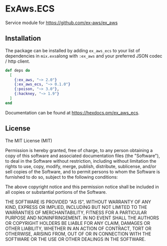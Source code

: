 # ExAws.ECS

Service module for https://github.com/ex-aws/ex_aws

## Installation

The package can be installed by adding `ex_aws_ecs` to your list of dependencies in `mix.exs`along with `:ex_aws` and your preferred JSON codec / http client.

```elixir
def deps do
  [
    {:ex_aws, "~> 2.0"}
    {:ex_aws_ecs, "~> 0.1.0"}
    {:poison, "~> 3.0"},
    {:hackney, "~> 1.9"}
  ]
end
```

Documentation can be found at https://hexdocs.pm/ex_aws_ecs.

## License

The MIT License (MIT)

Permission is hereby granted, free of charge, to any person obtaining a copy of this software and associated documentation files (the "Software"), to deal in the Software without restriction, including without limitation the rights to use, copy, modify, merge, publish, distribute, sublicense, and/or sell copies of the Software, and to permit persons to whom the Software is furnished to do so, subject to the following conditions:

The above copyright notice and this permission notice shall be included in all copies or substantial portions of the Software.

THE SOFTWARE IS PROVIDED "AS IS", WITHOUT WARRANTY OF ANY KIND, EXPRESS OR IMPLIED, INCLUDING BUT NOT LIMITED TO THE WARRANTIES OF MERCHANTABILITY, FITNESS FOR A PARTICULAR PURPOSE AND NONINFRINGEMENT. IN NO EVENT SHALL THE AUTHORS OR COPYRIGHT HOLDERS BE LIABLE FOR ANY CLAIM, DAMAGES OR OTHER LIABILITY, WHETHER IN AN ACTION OF CONTRACT, TORT OR OTHERWISE, ARISING FROM, OUT OF OR IN CONNECTION WITH THE SOFTWARE OR THE USE OR OTHER DEALINGS IN THE SOFTWARE.
